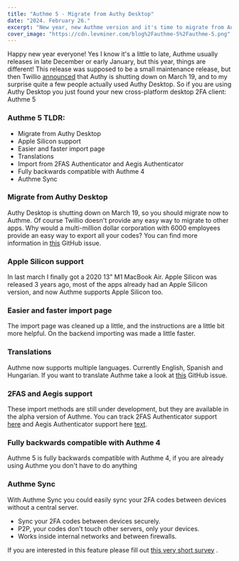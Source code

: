 ```yaml
---
title: "Authme 5 - Migrate from Authy Desktop"
date: "2024. February 26."
excerpt: "New year, new Authme version and it's time to migrate from Authy Desktop."
cover_image: "https://cdn.levminer.com/blog%2Fauthme-5%2Fauthme-5.png"
---
```


Happy new year everyone! Yes I know it's a little to late, Authme usually releases in late December or early January, but this year, things are different!
This release was supposed to be a small maintenance release, but then Twillio [announced](https://help.twilio.com/articles/22771146070299-User-guide-End-of-Life-EOL-for-Twilio-Authy-Desktop-app) that Authy is shutting down on March 19, and to my surprise quite a few people actually used Authy Desktop. So if you are using Authy Desktop you just found your new cross-platform desktop 2FA client: Authme 5

### Authme 5 TLDR:

-   Migrate from Authy Desktop
-   Apple Silicon support
-   Easier and faster import page
-   Translations
-   Import from 2FAS Authenticator and Aegis Authenticator
-   Fully backwards compatible with Authme 4
-   Authme Sync

### Migrate from Authy Desktop

Authy Desktop is shutting down on March 19, so you should migrate now to Authme. Of course Twillio doesn't provide any easy way to migrate
to other apps. Why would a multi-million dollar corporation with 6000 employees provide an easy way to export all your codes? You can find more
information in [this](https://github.com/Levminer/authme/issues/279) GitHub issue.

### Apple Silicon support

In last march I finally got a 2020 13" M1 MacBook Air. Apple Silicon was released 3 years ago, most of the apps already had an Apple Silicon version,
and now Authme supports Apple Silicon too.

### Easier and faster import page

The import page was cleaned up a little, and the instructions are a little bit more helpful. On the backend importing was made a little faster.

### Translations

Authme now supports multiple languages. Currently English, Spanish and Hungarian. If you want to translate Authme take a look at [this](https://github.com/Levminer/authme/issues/258) GitHub issue.

### 2FAS and Aegis support

These import methods are still under development, but they are available in the alpha version of Authme. You can track 2FAS Authenticator support [here](https://github.com/Levminer/authme/issues/288) and Aegis Authenticator support here [text](https://github.com/Levminer/authme/issues/264).

### Fully backwards compatible with Authme 4

Authme 5 is fully backwards compatible with Authme 4, if you are already using Authme you don't have to do anything

### Authme Sync

With Authme Sync you could easily sync your 2FA codes between devices without a central server.

-   Sync your 2FA codes between devices securely.
-   P2P, your codes don't touch other servers, only your devices.
-   Works inside internal networks and between firewalls.

If you are interested in this feature please fill out [this very short survey](https://tally.so/r/nWzkgj) .
